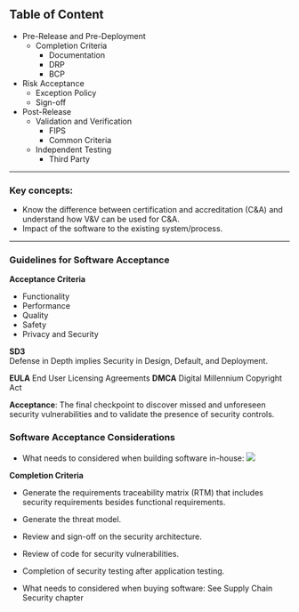 ## Table of Content

- Pre-Release and Pre-Deployment
	- Completion Criteria
		- Documentation
		- DRP
		- BCP
- Risk Acceptance
	- Exception Policy
	- Sign-off
- Post-Release
	- Validation and Verification
		- FIPS
		- Common Criteria
	- Independent Testing
		- Third Party

---

### Key concepts:
-   Know the difference between certification and accreditation (C&A) and understand how V&V can be used for C&A.
- Impact of the software to the existing system/process.

---
### Guidelines for Software Acceptance

**Acceptance Criteria**  
- Functionality
- Performance
- Quality
- Safety
- Privacy and Security

**SD3**  
Defense in Depth implies Security in Design, Default, and Deployment.

**EULA** End User Licensing Agreements
**DMCA** Digital Millennium Copyright Act

**Acceptance**: The final checkpoint to discover missed and unforeseen security vulnerabilities and to validate the presence of security controls.

### Software Acceptance Considerations
- What needs to considered when building software in-house:
![](https://lh3.googleusercontent.com/aty-udi1Qnisxl0mj8jQsrCYli0prEc6PPl_Jq6-MAF8cdIBu8P6oJpK8LQhwPlsEEVEMMU61f5bxA)

**Completion Criteria**  
- Generate the requirements traceability matrix (RTM) that includes security requirements besides functional requirements.
- Generate the threat model.
- Review and sign-off on the security architecture.
- Review of code for security vulnerabilities.
- Completion of security testing after application testing.

- What needs to considered when buying software: See Supply Chain Security chapter

<!--stackedit_data:
eyJoaXN0b3J5IjpbLTUzNjg3Njc3NSwxMzg5MzU5MTMzLDY3OT
M2MDI5NywxNDc2MzA1Nzc3LC03NDcwNTM2MzQsLTczMjQ3MjYx
OCwtMTc2MjE2MDE5OSwyMDczNDI5MzQzLDY3NTgxMjk1LDE0MD
g5NDgyMThdfQ==
-->